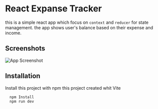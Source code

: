 
# React Expanse Tracker

this is a simple react app which focus on `context` and `reducer` for state management. the app shows user's balance based on their expense and income.

## Screenshots

![App Screenshot](https://s8.uupload.ir/files/transation_project_o8d4.jpg)


## Installation

Install this project with npm
this project created whit Vite

```npm
  npm Install
  npm run dev
```
    
